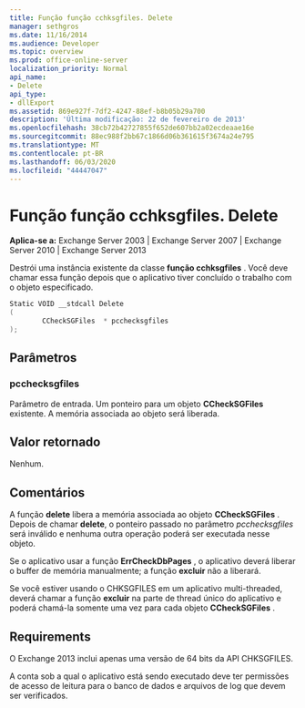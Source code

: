 ```yaml
---
title: Função função cchksgfiles. Delete
manager: sethgros
ms.date: 11/16/2014
ms.audience: Developer
ms.topic: overview
ms.prod: office-online-server
localization_priority: Normal
api_name:
- Delete
api_type:
- dllExport
ms.assetid: 869e927f-7df2-4247-88ef-b8b05b29a700
description: 'Última modificação: 22 de fevereiro de 2013'
ms.openlocfilehash: 38cb72b42727855f652de607bb2a02ecdeaae16e
ms.sourcegitcommit: 88ec988f2bb67c1866d06b361615f3674a24e795
ms.translationtype: MT
ms.contentlocale: pt-BR
ms.lasthandoff: 06/03/2020
ms.locfileid: "44447047"
---
```

# <a name="cchksgfilesdelete-function"></a>Função função cchksgfiles. Delete

**Aplica-se a:** Exchange Server 2003 | Exchange Server 2007 | Exchange Server 2010 | Exchange Server 2013
  
Destrói uma instância existente da classe **função cchksgfiles** . Você deve chamar essa função depois que o aplicativo tiver concluído o trabalho com o objeto especificado. 
  
```cs
Static VOID __stdcall Delete 
(
        CCheckSGFiles  * pcchecksgfiles
);

```

## <a name="parameters"></a>Parâmetros

### <a name="pcchecksgfiles"></a>pcchecksgfiles 
  
Parâmetro de entrada. Um ponteiro para um objeto **CCheckSGFiles** existente. A memória associada ao objeto será liberada. 
    
## <a name="return-value"></a>Valor retornado

Nenhum.
  
## <a name="remarks"></a>Comentários

A função **delete** libera a memória associada ao objeto **CCheckSGFiles** . Depois de chamar **delete**, o ponteiro passado no parâmetro *pcchecksgfiles* será inválido e nenhuma outra operação poderá ser executada nesse objeto. 
  
Se o aplicativo usar a função **ErrCheckDbPages** , o aplicativo deverá liberar o buffer de memória manualmente; a função **excluir** não a liberará. 
  
Se você estiver usando o CHKSGFILES em um aplicativo multi-threaded, deverá chamar a função **excluir** na parte de thread único do aplicativo e poderá chamá-la somente uma vez para cada objeto **CCheckSGFiles** . 
  
## <a name="requirements"></a>Requirements

O Exchange 2013 inclui apenas uma versão de 64 bits da API CHKSGFILES.
  
A conta sob a qual o aplicativo está sendo executado deve ter permissões de acesso de leitura para o banco de dados e arquivos de log que devem ser verificados.
  

